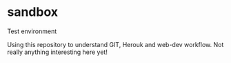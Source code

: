 # sandbox
Test environment

Using this repository to understand GIT, Herouk and web-dev workflow.  Not really anything interesting here yet!
